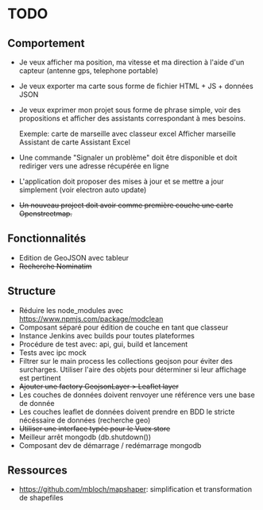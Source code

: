 # TODO

## Comportement

- Je veux afficher ma position, ma vitesse et ma direction à l'aide d'un capteur (antenne gps, telephone portable)
- Je veux exporter ma carte sous forme de fichier HTML + JS + données JSON
- Je veux exprimer mon projet sous forme de phrase simple, voir des propositions et afficher des assistants 
correspondant à mes besoins.

    Exemple: carte de marseille avec classeur excel
             Afficher marseille
             Assistant de carte
             Assistant Excel
    
- Une commande "Signaler un problème" doit être disponible et doit rediriger vers une adresse récupérée en ligne
- L'application doit proposer des mises à jour et se mettre a jour simplement (voir electron auto update)
- ~~Un nouveau project doit avoir comme première couche une carte Openstreetmap.~~

## Fonctionnalités

- Edition de GeoJSON avec tableur
- ~~Recherche Nominatim~~

## Structure

- Réduire les node_modules avec https://www.npmjs.com/package/modclean
- Composant séparé pour édition de couche en tant que classeur
- Instance Jenkins avec builds pour toutes plateformes
- Procédure de test avec: api, gui, build et lancement
- Tests avec ipc mock
- Filtrer sur le main process les collections geojson pour éviter des surcharges. Utiliser l'aire des objets pour 
déterminer si leur affichage est pertinent
- ~~Ajouter une factory GeojsonLayer > Leaflet layer~~
- Les couches de données doivent renvoyer une référence vers une base de donnée
- Les couches leaflet de données doivent prendre en BDD le stricte nécéssaire de données (recherche geo)
- ~~Utiliser une interface typée pour le Vuex store~~
- Meilleur arrêt mongodb (db.shutdown())
- Composant dev de démarrage / redémarrage mongodb

## Ressources

- https://github.com/mbloch/mapshaper: simplification et transformation de shapefiles